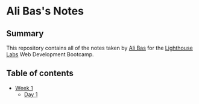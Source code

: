 # Ali Bas's Notes
## Summary 

This repository contains all of the notes taken by [Ali Bas](https://github.com/alibas01) for the [Lighthouse Labs](https://www.lighthouselabs.ca/) Web Development Bootcamp.

## Table of contents

* [Week 1](/Week_1)
  * [Day 1](/Week_1/Day_1)
